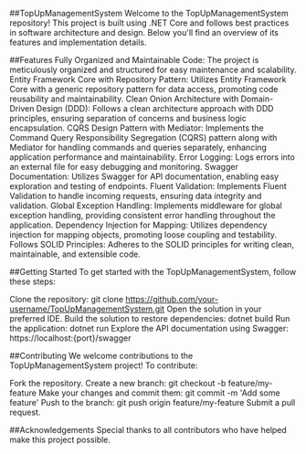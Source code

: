 ##TopUpManagementSystem
Welcome to the TopUpManagementSystem repository! This project is built using .NET Core and follows best practices in software architecture and design. Below you'll find an overview of its features and implementation details.

##Features
Fully Organized and Maintainable Code: The project is meticulously organized and structured for easy maintenance and scalability.
Entity Framework Core with Repository Pattern: Utilizes Entity Framework Core with a generic repository pattern for data access, promoting code reusability and maintainability.
Clean Onion Architecture with Domain-Driven Design (DDD): Follows a clean architecture approach with DDD principles, ensuring separation of concerns and business logic encapsulation.
CQRS Design Pattern with Mediator: Implements the Command Query Responsibility Segregation (CQRS) pattern along with Mediator for handling commands and queries separately, enhancing application performance and maintainability.
Error Logging: Logs errors into an external file for easy debugging and monitoring.
Swagger Documentation: Utilizes Swagger for API documentation, enabling easy exploration and testing of endpoints.
Fluent Validation: Implements Fluent Validation to handle incoming requests, ensuring data integrity and validation.
Global Exception Handling: Implements middleware for global exception handling, providing consistent error handling throughout the application.
Dependency Injection for Mapping: Utilizes dependency injection for mapping objects, promoting loose coupling and testability.
Follows SOLID Principles: Adheres to the SOLID principles for writing clean, maintainable, and extensible code.


##Getting Started
To get started with the TopUpManagementSystem, follow these steps:

Clone the repository: git clone https://github.com/your-username/TopUpManagementSystem.git
Open the solution in your preferred IDE.
Build the solution to restore dependencies: dotnet build
Run the application: dotnet run
Explore the API documentation using Swagger: https://localhost:{port}/swagger


##Contributing
We welcome contributions to the TopUpManagementSystem project! To contribute:

Fork the repository.
Create a new branch: git checkout -b feature/my-feature
Make your changes and commit them: git commit -m 'Add some feature'
Push to the branch: git push origin feature/my-feature
Submit a pull request.


##Acknowledgements
Special thanks to all contributors who have helped make this project possible.

